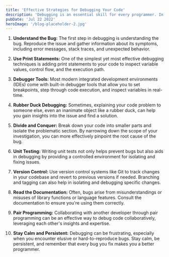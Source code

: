```yaml
---
title: 'Effective Strategies for Debugging Your Code'
description: 'Debugging is an essential skill for every programmer. In this blog post, well discuss effective strategies and techniques for identifying and fixing bugs in your code, helping you become a more proficient and confident developer.'
pubDate: 'Jul 22 2022'
heroImage: '/blog-placeholder-2.jpg'
---
```


1. **Understand the Bug:** The first step in debugging is understanding the bug. Reproduce the issue and gather
   information about its symptoms, including error messages, stack traces, and unexpected behavior.

2. **Use Print Statements:** One of the simplest yet most effective debugging techniques is adding print statements to
   your code to inspect variable values, control flow, and the execution path.

3. **Debugger Tools:** Most modern integrated development environments (IDEs) come with built-in debugger tools that
   allow you to set breakpoints, step through code execution, and inspect variables in real-time.

4. **Rubber Duck Debugging:** Sometimes, explaining your code problem to someone else, even an inanimate object like a
   rubber duck, can help you gain insights into the issue and find a solution.

5. **Divide and Conquer:** Break down your code into smaller parts and isolate the problematic section. By narrowing
   down the scope of your investigation, you can more effectively pinpoint the root cause of the bug.

6. **Unit Testing:** Writing unit tests not only helps prevent bugs but also aids in debugging by providing a controlled
   environment for isolating and fixing issues.

7. **Version Control:** Use version control systems like Git to track changes in your codebase and revert to previous
   versions if needed. Branching and tagging can also help in isolating and debugging specific changes.

8. **Read the Documentation:** Often, bugs arise from misunderstandings or misuses of library functions or language
   features. Consult the documentation to ensure you're using them correctly.

9. **Pair Programming:** Collaborating with another developer through pair programming can be an effective way to debug
   code collaboratively, leveraging each other's insights and expertise.

10. **Stay Calm and Persistent:** Debugging can be frustrating, especially when you encounter elusive or
    hard-to-reproduce bugs. Stay calm, be persistent, and remember that every bug you fix makes you a better programmer.

